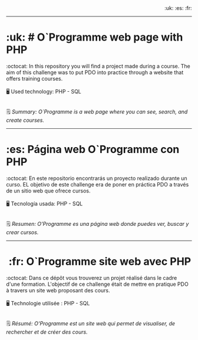 <div align="end">
  :uk: :es: :fr: 
</div>

<hr>
<h1> :uk: # O`Programme web page with PHP </h1>
:octocat: In this repository you will find a project made during a course. The aim of this challenge was to put PDO into practice through a website that offers training courses. 
<br>
<br> 🖥️ Used technology: PHP - SQL
<br> <br> 

🗒️ _Summary: O`Programme is a web page where you can see, search, and create courses._

<hr>
<h1> :es: Página web O`Programme con PHP </h1>
:octocat: En este repositorio encontrarás un proyecto realizado durante un curso. EL objetivo de este challenge era de poner en práctica PDO a través de un sitio web que ofrece cursos.
<br> 
<br> 🖥️ Tecnología usada: PHP - SQL
<br> <br> 

🗒️ _Resumen: O'Programme es una página web donde puedes ver, buscar y crear cursos._

<hr>
<h1> :fr: O`Programme site web avec PHP  </h1>
:octocat: Dans ce dépôt vous trouverez un projet réalisé dans le cadre d'une formation. L'objectif de ce challenge était de mettre en pratique PDO à travers un site web proposant des cours.
<br>
<br> 🖥️ Technologie utilisée : PHP - SQL
<br> <br> 

🗒️ _Résumé: O'Programme est un site web qui permet de visualiser, de rechercher et de créer des cours._
